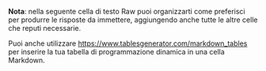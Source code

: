 __Nota__: nella seguente cella di testo Raw puoi organizzarti come preferisci per produrre le risposte da immettere, aggiungendo anche tutte le altre celle che reputi necessarie.

Puoi anche utilizzare https://www.tablesgenerator.com/markdown_tables per inserire la tua tabella di programmazione dinamica in una cella Markdown.
